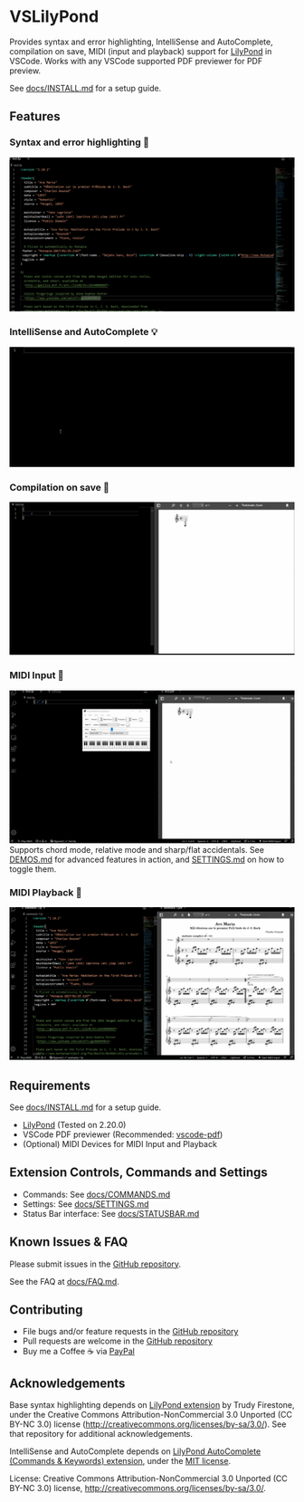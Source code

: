 # VSLilyPond

Provides syntax and error highlighting, IntelliSense and AutoComplete, compilation on save, MIDI (input and playback) support for [LilyPond](http://lilypond.org/) in VSCode. Works with any VSCode supported PDF previewer for PDF preview.

See [docs/INSTALL.md](docs/INSTALL.md) for a setup guide.

## Features

### Syntax and error highlighting 📜 
![Syntax and error highlighting](./docs/assets/gifs/syntaxHighlighting.gif)

### IntelliSense and AutoComplete 💡
![IntelliSense and AutoComplete](./docs/assets/gifs/intellisense.gif)

### Compilation on save 💾
![Compilation on save](./docs/assets/gifs/compileSave.gif)

### MIDI Input 🎹
![MIDI Input](./docs/assets/gifs/midiInput.gif)
Supports chord mode, relative mode and sharp/flat accidentals. See [DEMOS.md](./docs/DEMOS.md) for advanced features in action, and [SETTINGS.md](./docs/SETTINGS.md) on how to toggle them.

### MIDI Playback 🎼

![MIDI Playback](./docs/assets/gifs/midiPlayback.gif)

## Requirements

See [docs/INSTALL.md](docs/INSTALL.md) for a setup guide.

* [LilyPond](http://lilypond.org/) (Tested on 2.20.0)
* VSCode PDF previewer (Recommended: [vscode-pdf](https://marketplace.visualstudio.com/items?itemName=tomoki1207.pdf))
* (Optional) MIDI Devices for MIDI Input and Playback

## Extension Controls, Commands and Settings

* Commands: See [docs/COMMANDS.md](docs/COMMANDS.md)
* Settings: See [docs/SETTINGS.md](docs/SETTINGS.md)
* Status Bar interface: See [docs/STATUSBAR.md](docs/STATUSBAR.md)

## Known Issues & FAQ

Please submit issues in the [GitHub repository](https://github.com/lhl2617/VSLilyPond).

See the FAQ at [docs/FAQ.md](docs/FAQ.md).

## Contributing

* File bugs and/or feature requests in the [GitHub repository](https://github.com/lhl2617/VSLilyPond)
* Pull requests are welcome in the [GitHub repository](https://github.com/lhl2617/VSLilyPond)
* Buy me a Coffee ☕️ via [PayPal](https://paypal.me/lhl2617)

## Acknowledgements
Base syntax highlighting depends on [LilyPond extension](https://marketplace.visualstudio.com/items?itemName=truefire.lilypond) by Trudy Firestone, under the Creative Commons Attribution-NonCommercial 3.0 Unported (CC BY-NC 3.0) license (http://creativecommons.org/licenses/by-sa/3.0/). See that repository for additional acknowledgements.

IntelliSense and AutoComplete depends on [LilyPond AutoComplete (Commands & Keywords) extension](https://marketplace.visualstudio.com/items?itemName=lhl2617.lilypond-snippets),
under the [MIT license](https://github.com/lhl2617/VSLilyPond-snippets/blob/master/LICENSE).

License: Creative Commons Attribution-NonCommercial 3.0 Unported (CC BY-NC 3.0) license, http://creativecommons.org/licenses/by-sa/3.0/.